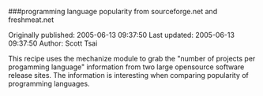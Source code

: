 ###programming language popularity from sourceforge.net and freshmeat.net

Originally published: 2005-06-13 09:37:50
Last updated: 2005-06-13 09:37:50
Author: Scott Tsai

This recipe uses the mechanize module to grab the "number of projects per progamming language" information from two large opensource software release sites. The information is interesting when comparing popularity of programming languages.